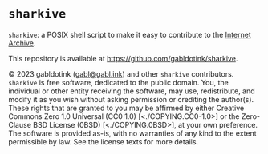 <!--
sharkive [https://github.com/gabldotink/sharkive]
/README.md
SPDX-License-Identifier: CC0-1.0 OR 0BSD
-->

<!-- limit lines to 80 printed characters when possible ------------------- -->

# `sharkive`

`sharkive`: a POSIX shell script to make it easy to contribute to the
[Internet Archive](https://archive.org/).

This repository is available at <https://github.com/gabldotink/sharkive>.

© 2023 gabldotink (<gabl@gabl.ink>) and other `sharkive` contributors.
`sharkive` is free software, dedicated to the public domain. You, the
individual or other entity receiving the software, may use, redistribute, and
modify it as you wish without asking permission or crediting the author(s).
These rights that are granted to you may be affirmed by either
Creative Commons Zero 1.0 Universal (CC0 1.0) [<./COPYING.CC0-1.0>] or
the Zero-Clause BSD License (0BSD) [<./COPYING.0BSD>], at your own preference.
The software is provided as-is, with no warranties of any kind to the extent
permissible by law. See the license texts for more details.
